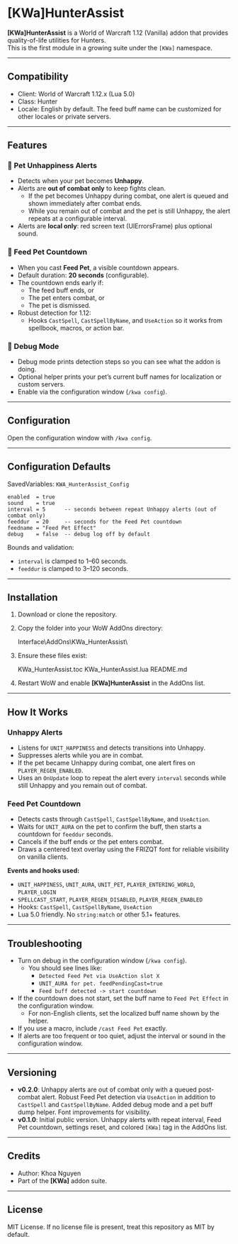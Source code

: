 # [KWa]HunterAssist

**[KWa]HunterAssist** is a World of Warcraft 1.12 (Vanilla) addon that provides quality-of-life utilities for Hunters.  
This is the first module in a growing suite under the `[KWa]` namespace.

---

## Compatibility

- Client: World of Warcraft 1.12.x (Lua 5.0)
- Class: Hunter
- Locale: English by default. The feed buff name can be customized for other locales or private servers.

---

## Features

### 🐺 Pet Unhappiness Alerts

- Detects when your pet becomes **Unhappy**.
- Alerts are **out of combat only** to keep fights clean.
    - If the pet becomes Unhappy during combat, one alert is queued and shown immediately after combat ends.
    - While you remain out of combat and the pet is still Unhappy, the alert repeats at a configurable interval.
- Alerts are **local only**: red screen text (UIErrorsFrame) plus optional sound.

### 🍖 Feed Pet Countdown

- When you cast **Feed Pet**, a visible countdown appears.
- Default duration: **20 seconds** (configurable).
- The countdown ends early if:
    - The feed buff ends, or
    - The pet enters combat, or
    - The pet is dismissed.
- Robust detection for 1.12:
    - Hooks `CastSpell`, `CastSpellByName`, and `UseAction` so it works from spellbook, macros, or action bar.

### 🧪 Debug Mode

- Debug mode prints detection steps so you can see what the addon is doing.
- Optional helper prints your pet’s current buff names for localization or custom servers.
- Enable via the configuration window (`/kwa config`).

---

## Configuration

Open the configuration window with `/kwa config`.

---

## Configuration Defaults

SavedVariables: `KWA_HunterAssist_Config`

    enabled  = true
    sound    = true
    interval = 5      -- seconds between repeat Unhappy alerts (out of combat only)
    feeddur  = 20     -- seconds for the Feed Pet countdown
    feedname = "Feed Pet Effect"
    debug    = false  -- debug log off by default

Bounds and validation:

- `interval` is clamped to 1–60 seconds.
- `feeddur` is clamped to 3–120 seconds.

---

## Installation

1. Download or clone the repository.
2. Copy the folder into your WoW AddOns directory:

   Interface\AddOns\KWa_HunterAssist\

3. Ensure these files exist:

   KWa_HunterAssist.toc
   KWa_HunterAssist.lua
   README.md

4. Restart WoW and enable **[KWa]HunterAssist** in the AddOns list.

---

## How It Works

### Unhappy Alerts

- Listens for `UNIT_HAPPINESS` and detects transitions into Unhappy.
- Suppresses alerts while you are in combat.
- If the pet became Unhappy during combat, one alert fires on `PLAYER_REGEN_ENABLED`.
- Uses an `OnUpdate` loop to repeat the alert every `interval` seconds while still Unhappy and you remain out of combat.

### Feed Pet Countdown

- Detects casts through `CastSpell`, `CastSpellByName`, and `UseAction`.
- Waits for `UNIT_AURA` on the pet to confirm the buff, then starts a countdown for `feeddur` seconds.
- Cancels if the buff ends or the pet enters combat.
- Draws a centered text overlay using the FRIZQT font for reliable visibility on vanilla clients.

**Events and hooks used:**

- `UNIT_HAPPINESS`, `UNIT_AURA`, `UNIT_PET`, `PLAYER_ENTERING_WORLD`, `PLAYER_LOGIN`
- `SPELLCAST_START`, `PLAYER_REGEN_DISABLED`, `PLAYER_REGEN_ENABLED`
- Hooks: `CastSpell`, `CastSpellByName`, `UseAction`
- Lua 5.0 friendly. No `string:match` or other 5.1+ features.

---

## Troubleshooting

- Turn on debug in the configuration window (`/kwa config`).
    - You should see lines like:
        - `Detected Feed Pet via UseAction slot X`
        - `UNIT_AURA for pet. feedPendingCast=true`
        - `Feed buff detected -> start countdown`
- If the countdown does not start, set the buff name to `Feed Pet Effect` in the configuration window.
    - For non-English clients, set the localized buff name shown by the helper.
- If you use a macro, include `/cast Feed Pet` exactly.
- If alerts are too frequent or too quiet, adjust the interval or sound in the configuration window.

---

## Versioning

- **v0.2.0**: Unhappy alerts are out of combat only with a queued post-combat alert. Robust Feed Pet detection via
  `UseAction` in addition to `CastSpell` and `CastSpellByName`. Added debug mode and a pet buff dump helper. Font
  improvements for visibility.
- **v0.1.0**: Initial public version. Unhappy alerts with repeat interval, Feed Pet countdown, settings reset, and
  colored `[KWa]` tag in the AddOns list.

---

## Credits

- Author: Khoa Nguyen
- Part of the **[KWa]** addon suite.

---

## License

MIT License. If no license file is present, treat this repository as MIT by default.
